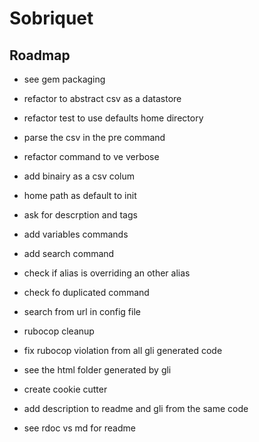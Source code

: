 # Sobriquet

## Roadmap

- see gem packaging
- refactor to abstract csv as a datastore 
- refactor test to use defaults home directory
- parse the csv in the pre command
- refactor command to ve verbose

- add binairy as a csv colum
- home path as default to init
- ask for descrption and tags
- add variables commands
- add search command
- check if alias is overriding an other alias
- check fo duplicated command
- search from url in config file
- rubocop cleanup
- fix rubocop violation from all gli generated code
- see the html folder generated by gli
- create cookie cutter 
- add description to readme and gli from the same code
- see rdoc vs md for readme
